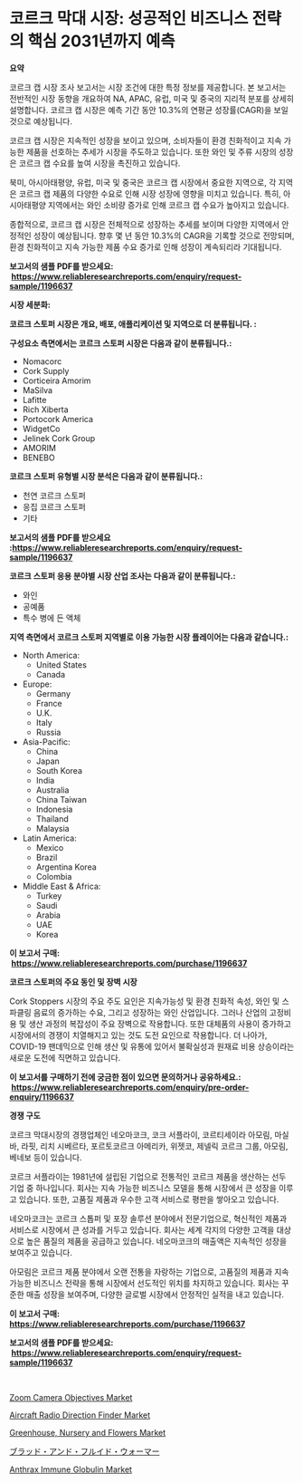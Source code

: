 <p><h1>코르크 막대 시장: 성공적인 비즈니스 전략의 핵심 2031년까지 예측</h1></p><p><strong>요약</strong></p>
<p><p>코르크 캡 시장 조사 보고서는 시장 조건에 대한 특정 정보를 제공합니다. 본 보고서는 전반적인 시장 동향을 개요하여 NA, APAC, 유럽, 미국 및 중국의 지리적 분포를 상세히 설명합니다. 코르크 캡 시장은 예측 기간 동안 10.3%의 연평균 성장률(CAGR)을 보일 것으로 예상됩니다.</p><p>코르크 캡 시장은 지속적인 성장을 보이고 있으며, 소비자들이 환경 친화적이고 지속 가능한 제품을 선호하는 추세가 시장을 주도하고 있습니다. 또한 와인 및 주류 시장의 성장은 코르크 캡 수요를 높여 시장을 촉진하고 있습니다.</p><p>북미, 아시아태평양, 유럽, 미국 및 중국은 코르크 캡 시장에서 중요한 지역으로, 각 지역은 코르크 캡 제품의 다양한 수요로 인해 시장 성장에 영향을 미치고 있습니다. 특히, 아시아태평양 지역에서는 와인 소비량 증가로 인해 코르크 캡 수요가 높아지고 있습니다.</p><p>종합적으로, 코르크 캡 시장은 전체적으로 성장하는 추세를 보이며 다양한 지역에서 안정적인 성장이 예상됩니다. 향후 몇 년 동안 10.3%의 CAGR을 기록할 것으로 전망되며, 환경 친화적이고 지속 가능한 제품 수요 증가로 인해 성장이 계속되리라 기대됩니다.</p></p>
<p><strong>보고서의 샘플 PDF를 받으세요: &nbsp;<a href="https://www.reliableresearchreports.com/enquiry/request-sample/1196637">https://www.reliableresearchreports.com/enquiry/request-sample/1196637</a></strong></p>
<p><strong>시장 세분화:</strong></p>
<p><strong> 코르크 스토퍼 시장은 개요, 배포, 애플리케이션 및 지역으로 더 분류됩니다. :</strong></p>
<p><strong>구성요소 측면에서는 코르크 스토퍼 시장은 다음과 같이 분류됩니다.:</strong></p>
<p><ul><li>Nomacorc</li><li>Cork Supply</li><li>Corticeira Amorim</li><li>MaSilva</li><li>Lafitte</li><li>Rich Xiberta</li><li>Portocork America</li><li>WidgetCo</li><li>Jelinek Cork Group</li><li>AMORIM</li><li>BENEBO</li></ul></p>
<p><strong> 코르크 스토퍼 유형별 시장 분석은 다음과 같이 분류됩니다.:</strong></p>
<p><ul><li>천연 코르크 스토퍼</li><li>응집 코르크 스토퍼</li><li>기타</li></ul></p>
<p><strong>보고서의 샘플 PDF를 받으세요 :<a href="https://www.reliableresearchreports.com/enquiry/request-sample/1196637">https://www.reliableresearchreports.com/enquiry/request-sample/1196637</a></strong></p>
<p><strong> 코르크 스토퍼 응용 분야별 시장 산업 조사는 다음과 같이 분류됩니다.:</strong></p>
<p><ul><li>와인</li><li>공예품</li><li>특수 병에 든 액체</li></ul></p>
<p><strong>지역 측면에서 코르크 스토퍼 지역별로 이용 가능한 시장 플레이어는 다음과 같습니다.:</strong></p>
<p><ul>
    <li>
        North America:
        <ul>
            <li>United States</li>
            <li>Canada</li>
        </ul>
    </li>
    <li>
        Europe:
        <ul>
            <li>Germany</li>
            <li>France</li>
            <li>U.K.</li>
            <li>Italy</li>
            <li>Russia</li>
        </ul>
    </li>
    <li>
        Asia-Pacific:
        <ul>
            <li>China</li>
            <li>Japan</li>
            <li>South Korea</li>
            <li>India</li>
            <li>Australia</li>
            <li>China Taiwan</li>
            <li>Indonesia</li>
            <li>Thailand</li>
            <li>Malaysia</li>
        </ul>
    </li>
    <li>
        Latin America:
        <ul>
            <li>Mexico</li>
            <li>Brazil</li>
            <li>Argentina Korea</li>
            <li>Colombia</li>
        </ul>
    </li>
    <li>
        Middle East & Africa:
        <ul>
            <li>Turkey</li>
            <li>Saudi</li>
            <li>Arabia</li>
            <li>UAE</li>
            <li>Korea</li>
        </ul>
    </li>
    </ul></p>
<p><strong>이 보고서 구매: &nbsp;<a href="https://www.reliableresearchreports.com/purchase/1196637">https://www.reliableresearchreports.com/purchase/1196637</a></strong></p>
<p><strong>코르크 스토퍼의 주요 동인 및 장벽 시장</strong></p>
<p><p>Cork Stoppers 시장의 주요 주도 요인은 지속가능성 및 환경 친화적 속성, 와인 및 스파클링 음료의 증가하는 수요, 그리고 성장하는 와인 산업입니다. 그러나 산업의 고정비용 및 생산 과정의 복잡성이 주요 장벽으로 작용합니다. 또한 대체품의 사용이 증가하고 시장에서의 경쟁이 치열해지고 있는 것도 도전 요인으로 작용합니다. 더 나아가, COVID-19 팬데믹으로 인해 생산 및 유통에 있어서 불확실성과 원재료 비용 상승이라는 새로운 도전에 직면하고 있습니다.</p></p>
<p><strong>이 보고서를 구매하기 전에 궁금한 점이 있으면 문의하거나 공유하세요.: &nbsp;<a href="https://www.reliableresearchreports.com/enquiry/pre-order-enquiry/1196637">https://www.reliableresearchreports.com/enquiry/pre-order-enquiry/1196637</a></strong></p>
<p><strong>경쟁 구도</strong></p>
<p><p>코르크 막대시장의 경쟁업체인 네오마코크, 코크 서플라이, 코르티세이라 아모림, 마실바, 라핏, 리치 시베르타, 포르토코르크 아메리카, 위젯코, 제넬릭 코르크 그룹, 아모림, 베네보 등이 있습니다. </p><p>코르크 서플라이는 1981년에 설립된 기업으로 전통적인 코르크 제품을 생산하는 선두 기업 중 하나입니다. 회사는 지속 가능한 비즈니스 모델을 통해 시장에서 큰 성장을 이루고 있습니다. 또한, 고품질 제품과 우수한 고객 서비스로 평판을 쌓아오고 있습니다.</p><p>네오마코크는 코르크 스톱퍼 및 포장 솔루션 분야에서 전문기업으로, 혁신적인 제품과 서비스로 시장에서 큰 성과를 거두고 있습니다. 회사는 세계 각지의 다양한 고객을 대상으로 높은 품질의 제품을 공급하고 있습니다. 네오마코크의 매출액은 지속적인 성장을 보여주고 있습니다.</p><p>아모림은 코르크 제품 분야에서 오랜 전통을 자랑하는 기업으로, 고품질의 제품과 지속 가능한 비즈니스 전략을 통해 시장에서 선도적인 위치를 차지하고 있습니다. 회사는 꾸준한 매출 성장을 보여주며, 다양한 글로벌 시장에서 안정적인 실적을 내고 있습니다.</p></p>
<p><strong>이 보고서 구매: &nbsp; <a href="https://www.reliableresearchreports.com/purchase/1196637">https://www.reliableresearchreports.com/purchase/1196637</a></strong></p>
<p><strong>보고서의 샘플 PDF를 받으세요: &nbsp;<a href="https://www.reliableresearchreports.com/enquiry/request-sample/1196637">https://www.reliableresearchreports.com/enquiry/request-sample/1196637</a></strong><strong></strong></p>
<p>&nbsp;</p>
<p><p><a href="https://issuu.com/reportprime-2/docs/zoom-camera-objectives-market-size-2030.pptx">Zoom Camera Objectives Market</a></p><p><a href="https://silk-columnist-571.notion.site/Aircraft-Radio-Direction-Finder-Market-Analysis-Examines-its-Scope-on-Growth-Opportunities-and-Fore-63174abeec4d48ccb6eeb3d1b9edfebe">Aircraft Radio Direction Finder Market</a></p><p><a href="https://view.publitas.com/reportprime-1/decoding-the-greenhouse-nursery-and-flowers-market-a-deep-dive-into-the-latest-market-trends-market-segmentation-and-competitive-analysis/">Greenhouse, Nursery and Flowers Market</a></p><p><a href="https://github.com/vhemk0794148/Market-Research-Report-List-1/blob/main/2839414188539.md">ブラッド・アンド・フルイド・ウォーマー</a></p><p><a href="https://cat-emmental-94b.notion.site/Anthrax-Immune-Globulin-Market-Research-Report-Reveals-The-Latest-Trends-And-Opportunities-of-this-M-2a61c169f5c94bafa4e3dd16081de4f1">Anthrax Immune Globulin Market</a></p></p>